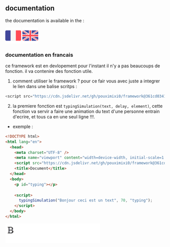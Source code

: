 ## documentation
the documentation is available in the :


[<img src="image/france.png" alt="Description de l'image" width="50"/>](https://github.com/pouximixi0/framework/blame/a1ae38b19560cc4f766bfb343ed2e66b74cd2692/README.md#L8)
[<img src="image/royaume-uni.png" alt="Description de l'image" width="50"/>]()

### documentation en francais
ce framework est en devlopement pour l'instant il n'y a pas beaucoups de fonction. il va contenire des fonction utile.

1. comment utiliser le framework ?
pour ce fair vous avec juste a integrer le lien dans une balise scritps : 
```javascript
<script src="https://cdn.jsdelivr.net/gh/pouximixi0/framework@361cd0341c02b4d0a66ef453a91c566d7e6edf47/function.js"></script>
```


2. la premiere fonction est `typingSimulation(text, delay, element)`, cette fonction va servir a faire une animation du text d'une personne entrain d'ecrire, et tous ca en une seul ligne !!!.

* exemple :
```html 
<!DOCTYPE html>
<html lang="en">
  <head>
    <meta charset="UTF-8" />
    <meta name="viewport" content="width=device-width, initial-scale=1.0" />
    <script src="https://cdn.jsdelivr.net/gh/pouximixi0/framework@361cd0341c02b4d0a66ef453a91c566d7e6edf47/function.js"></script>
    <title>Document</title>
  </head>
  <body>
    <p id="typing"></p>

    <script>
      typingSimulation("Bonjour ceci est un text", 70, "typing");
    </script>
  </body>
</html>

```
<img src="image/typingScripts.gif" alt="Description de l'image" width="300"/>
